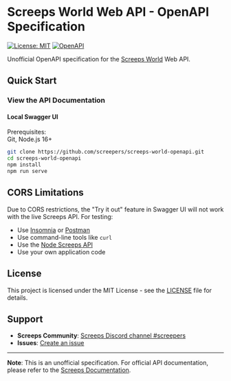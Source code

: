# Screeps World Web API - OpenAPI Specification

[![License: MIT](https://img.shields.io/badge/License-MIT-yellow.svg)](https://opensource.org/licenses/MIT)
[![OpenAPI](https://img.shields.io/badge/OpenAPI-3.0.3-green.svg)](https://spec.openapis.org/oas/v3.0.3)


Unofficial OpenAPI specification for the [Screeps World](https://screeps.com/) Web API.

## Quick Start

### View the API Documentation

#### Local Swagger UI
Prerequisites: \
Git, Node.js 16+

```bash
git clone https://github.com/screepers/screeps-world-openapi.git
cd screeps-world-openapi
npm install
npm run serve
```

## CORS Limitations

Due to CORS restrictions, the "Try it out" feature in Swagger UI will not work with the live Screeps API. For testing:

- Use [Insomnia](https://insomnia.rest/) or [Postman](https://www.postman.com/)
- Use command-line tools like `curl`
- Use the [Node Screeps API](https://github.com/screepers/node-screeps-api/)
- Use your own application code

## License

This project is licensed under the MIT License - see the [LICENSE](LICENSE) file for details.

## Support

- **Screeps Community**: [Screeps Discord channel #screepers](https://chat.screeps.com/)
- **Issues**: [Create an issue](https://github.com/screepers/screeps-world-openapi/issues)

---

**Note**: This is an unofficial specification. For official API documentation, please refer to the [Screeps Documentation](https://docs.screeps.com/). 